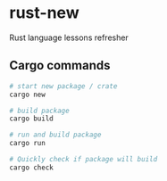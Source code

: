 # rust-new

Rust language lessons refresher

## Cargo commands

```bash
# start new package / crate
cargo new

# build package
cargo build

# run and build package
cargo run

# Quickly check if package will build
cargo check
```

